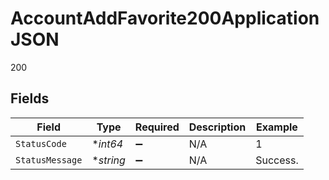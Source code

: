 # AccountAddFavorite200ApplicationJSON

200


## Fields

| Field              | Type               | Required           | Description        | Example            |
| ------------------ | ------------------ | ------------------ | ------------------ | ------------------ |
| `StatusCode`       | **int64*           | :heavy_minus_sign: | N/A                | 1                  |
| `StatusMessage`    | **string*          | :heavy_minus_sign: | N/A                | Success.           |